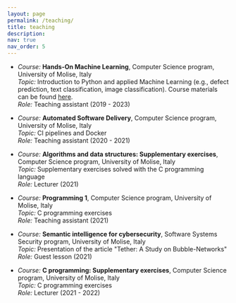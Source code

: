```yaml
---
layout: page
permalink: /teaching/
title: teaching
description: 
nav: true
nav_order: 5
---
```

* _Course:_ **Hands-On Machine Learning**, Computer Science program, University of Molise, Italy \
  _Topic:_ Introduction to Python and applied Machine Learning (e.g., defect prediction, text classification, image classification). Course materials can be found <a href="https://github.com/grosa1/hands-on-ml-tutorials" target="_blank">here</a>. \
  _Role:_ Teaching assistant (2019 - 2023)


* _Course:_ **Automated Software Delivery**, Computer Science program, University of Molise, Italy \
  _Topic:_ CI pipelines and Docker \
  _Role:_ Teaching assistant (2020 - 2021)


* _Course:_ **Algorithms and data structures: Supplementary exercises**, Computer Science program, University of Molise, Italy \
  _Topic:_ Supplementary exercises solved with the C programming language \
  _Role:_ Lecturer (2021)


* _Course:_ **Programming 1**, Computer Science program, University of Molise, Italy \
  _Topic:_ C programming exercises \
  _Role:_ Teaching assistant (2021)


* _Course:_ **Semantic intelligence for cybersecurity**, Software Systems Security program, University of Molise, Italy \
  _Topic:_ Presentation of the article "Tether: A Study on Bubble-Networks" \
  _Role:_ Guest lesson (2021)


* _Course:_ **C programming: Supplementary exercises**, Computer Science program, University of Molise, Italy \
  _Topic:_ C programming exercises \
  _Role:_ Lecturer (2021 - 2022)

<!-- <div class="card mt-3">
  <div class="p-3">
    <div class="row">
      <div class="col-sm-10">
        <h5 class="font-weight-bold">Hands-On Machine Learning</h5>
      </div>
      <div class="col-sm-2 text-left text-sm-right">
        <a class="badge font-weight-bold light-blue darken-1 text-uppercase align-middle" href="https://inst.eecs.berkeley.edu/~cs188/fa19/" target="_blank">
            CS 188
        </a>
      </div>
    </div>
    <h6 class="font-italic mt-2 mt-sm-0">Hands-On Machine Learning</h6>
    <ul class="card-text font-weight-light list-group list-group-flush">
        <p>
        CS 188 is an upper-division introduction to artificial intelligence taught by <a href="https://people.eecs.berkeley.edu/~anca/" target="_blank">Prof. Anca Dragan</a>. Throughout the course, I covered concepts ranging from search algorithms, game trees, Markov decision processes, reinforcement learning, probabilistic graphical modeling, and machine learning. I held regular office hours, designed homework and exams, and led weekly one-hour discussion sections.
    Course materials can be found <a href="https://inst.eecs.berkeley.edu/~cs188/fa19/" target="_blank">here</a>.
        </p>
    </ul>
  </div>
</div> -->

